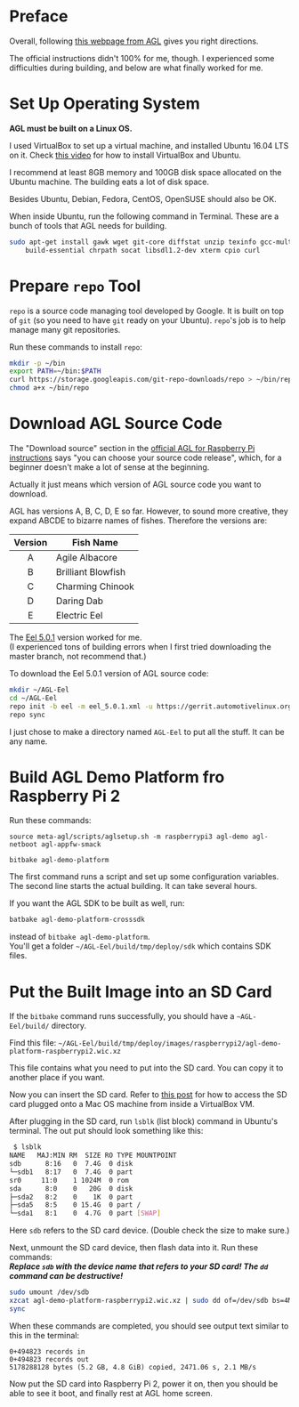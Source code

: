 # Preface
Overall, following [this webpage from AGL](https://wiki.automotivelinux.org/agl-distro/agl-raspberrypi)
gives you right directions.

The official instructions didn't 100% for me, though.
I experienced some difficulties during building,
and below are what finally worked for me.


# Set Up Operating System
**AGL must be built on a Linux OS.**

I used VirtualBox to set up a virtual machine,
and installed Ubuntu 16.04 LTS on it.
Check [this video](https://youtu.be/wBp0Rb-ZJak?t=15m57s) for how to install VirtualBox and Ubuntu.

I recommend at least 8GB memory and 100GB disk space allocated on the Ubuntu machine.
The building eats a lot of disk space.

Besides Ubuntu, Debian, Fedora, CentOS, OpenSUSE should also be OK.

When inside Ubuntu, run the following command in Terminal.
These are a bunch of tools that AGL needs for building.

```bash
sudo apt-get install gawk wget git-core diffstat unzip texinfo gcc-multilib \
    build-essential chrpath socat libsdl1.2-dev xterm cpio curl
```

# Prepare `repo` Tool
`repo` is a source code managing tool developed by Google.
It is built on top of `git` (so you need to have `git` ready on your Ubuntu).
`repo`'s job is to help manage many git repositories.

Run these commands to install `repo`:
```bash
mkdir -p ~/bin
export PATH=~/bin:$PATH
curl https://storage.googleapis.com/git-repo-downloads/repo > ~/bin/repo
chmod a+x ~/bin/repo
```

# Download AGL Source Code
The "Download source" section in the [official AGL for Raspberry Pi instructions](https://wiki.automotivelinux.org/agl-distro/agl-raspberrypi)
says "you can choose your source code release", which, for a beginner doesn't make a lot of sense at the beginning.

Actually it just means which version of AGL source code you want to download.

AGL has versions A, B, C, D, E so far.
However, to sound more creative, they expand ABCDE to bizarre names of fishes.
Therefore the versions are:

|Version|Fish Name|
|:---:|---|
|A|Agile Albacore|
|B|Brilliant Blowfish|
|C|Charming Chinook|
|D|Daring Dab|
|E|Electric Eel|

The [Eel 5.0.1](https://wiki.automotivelinux.org/agl-distro/release-notes#eel_501)
version worked for me.  
(I experienced tons of building errors when I first tried downloading the master branch,
not recommend that.)

To download the Eel 5.0.1 version of AGL source code:
```bash
mkdir ~/AGL-Eel
cd ~/AGL-Eel
repo init -b eel -m eel_5.0.1.xml -u https://gerrit.automotivelinux.org/gerrit/AGL/AGL-repo
repo sync
```

I just chose to make a directory named `AGL-Eel` to put all the stuff.
It can be any name.

# Build AGL Demo Platform fro Raspberry Pi 2
Run these commands:
```
source meta-agl/scripts/aglsetup.sh -m raspberrypi3 agl-demo agl-netboot agl-appfw-smack

bitbake agl-demo-platform
```

The first command runs a script and set up some configuration variables.
The second line starts the actual building. It can take several hours.

If you want the AGL SDK to be built as well, run:
```bash
batbake agl-demo-platform-crosssdk
```
instead of `bitbake agl-demo-platform`.  
You'll get a folder `~/AGL-Eel/build/tmp/deploy/sdk` which contains SDK files.


# Put the Built Image into an SD Card
If the `bitbake` command runs successfully,
you should have a `~AGL-Eel/build/` directory.

Find this file:
`~/AGL-Eel/build/tmp/deploy/images/raspberrypi2/agl-demo-platform-raspberrypi2.wic.xz`

This file contains what you need to put into the SD card.
You can copy it to another place if you want.

Now you can insert the SD card.
Refer to [this post](https://blog.lobraun.de/2015/06/06/mount-sd-cards-within-virtualbox-on-mac-os-x/)
for how to access the SD card plugged onto a Mac OS machine from inside a VirtualBox VM.

After plugging in the SD card, run `lsblk` (list block) command in Ubuntu's terminal.
The out put should look something like this:
```bash
 $ lsblk
NAME   MAJ:MIN RM  SIZE RO TYPE MOUNTPOINT
sdb      8:16   0  7.4G  0 disk
└─sdb1   8:17   0  7.4G  0 part
sr0     11:0    1 1024M  0 rom
sda      8:0    0   20G  0 disk
├─sda2   8:2    0    1K  0 part
├─sda5   8:5    0 15.4G  0 part /
└─sda1   8:1    0  4.7G  0 part [SWAP]
```
Here `sdb` refers to the SD card device. (Double check the size to make sure.)

Next, unmount the SD card device, then flash data into it.
Run these commands:  
***Replace `sdb` with the device name that refers to your SD card!
The `dd` command can be destructive!***
```bash
sudo umount /dev/sdb
xzcat agl-demo-platform-raspberrypi2.wic.xz | sudo dd of=/dev/sdb bs=4M
sync
```
When these commands are completed, 
you should see output text similar to this in the terminal:
```
0+494823 records in
0+494823 records out
5178288128 bytes (5.2 GB, 4.8 GiB) copied, 2471.06 s, 2.1 MB/s
```

Now put the SD card into Raspberry Pi 2,
power it on,
then you should be able to see it boot,
and finally rest at AGL home screen.